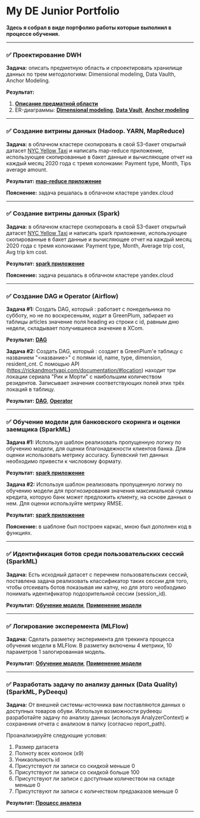 # My DE Junior Portfolio
**Здесь я собрал в виде портфолио работы которые выполнил в процессе обучения.**

------------

### ✅ Проектирование DWH
**Задача:** описать предметную область и спроектировать хранилище данных по трем методологиям: Dimensional modeling, Data Vaulth, Anchor Modeling.

**Результат:**
1. [**Описание предматной области**](https://github.com/grishasivash/my_dej_portfolio/blob/39ea6649f7ed5cf61fe004fe56ae2db6b8236bd4/dwh_design/%D0%9F%D1%80%D0%B5%D0%B4%D0%BC%D0%B5%D1%82%D0%BD%D0%B0%D1%8F%20%D0%BE%D0%B1%D0%BB%D0%B0%D1%81%D1%82%D1%8C%20%D0%A0%D0%B0%D1%81%D0%BF%D1%80%D0%B5%D0%B4%D0%B5%D0%BB%D0%B5%D0%BD%D0%B8%D0%B5%20%D0%B3%D1%80%D0%B0%D0%BD%D1%82%D0%BE%D0%B2%20%D0%B2%20%D0%A4%D0%BE%D0%BD%D0%B4%D0%B5.pdf "**Описание предматной области**")
2. ER-диаграммы: [**Dimensional modeling**](https://github.com/grishasivash/my_dej_portfolio/blob/39ea6649f7ed5cf61fe004fe56ae2db6b8236bd4/dwh_design/Dimensional%20modeling.jpg "**Dimensional modeling**"), [**Data Vault**](https://github.com/grishasivash/my_dej_portfolio/blob/39ea6649f7ed5cf61fe004fe56ae2db6b8236bd4/dwh_design/Data%20Vaulth.jpg "**Data Vault**"), [**Anchor modeling**](https://github.com/grishasivash/my_projects/blob/7e71e021c1e55ac36b403147c51db2f851fc0234/dwh_design/Anchor%20Modeling.png "Anchor modeling")

------------

### ✅  Создание витрины данных (Hadoop. YARN, MapReduce)

**Задача:** в облачном кластере скопировать в свой S3-бакет открытый датасет [NYC Yellow Taxi](https://www1.nyc.gov/site/tlc/about/tlc-trip-record-data.page "NYC Yellow Taxi") и написать map-reduce приложение, использующее скопированные в бакет данные и вычисляющее отчет на каждый месяц 2020 года с тремя колонками: Payment type, Month, Tips average amount.

**Результат:** [**map-reduce приложение**](https://github.com/grishasivash/my_dej_portfolio/tree/main/mapreduce "**map-reduce приложение**")

**Пояснение:** задача решалась в облачном кластере yandex.cloud

------------

### ✅  Создание витрины данных (Spark)

**Задача:** в облачном кластере скопировать в свой S3-бакет открытый датасет [NYC Yellow Taxi](https://www1.nyc.gov/site/tlc/about/tlc-trip-record-data.page "NYC Yellow Taxi") и написать spark приложение, использующее скопированные в бакет данные и вычисляющее отчет на каждый месяц 2020 года с тремя колонками: Payment type, Month, Average trip cost, Avg trip km cost.

**Результат:** [**spark приложение**](https://github.com/grishasivash/my_dej_portfolio/blob/cee623f91119f721614cac1ccc8e1e8f64548481/spark_job_datamart_nytaxi.py "**spark приложениее**")

**Пояснение:** задача решалась в облачном кластере yandex.cloud

------------

### ✅  Создание DAG и Operator (Airflow)

**Задача #1:** Создать DAG, который : работает с понедельника по субботу, но не по воскресеньям, ходит в GreenPlum, забирает из таблицы articles значение поля heading из строки с id, равным дню недели, складывает получившееся значение в XCom.

**Результат:** [**DAG**](https://github.com/grishasivash/my_dej_portfolio/blob/f674fc5de6371e693303778d2dcc55d56c76b34d/airflow/get_value_from_gp.py "**DAG**")

**Задача #2:** Создать DAG, который : cоздает в GreenPlum'е таблицу с названием "<название>" с полями id, name, type, dimension, resident_cnt. С помощью API (https://rickandmortyapi.com/documentation/#location) находит три локации сериала "Рик и Морти" с наибольшим количеством резидентов. Записывает значения соответствующих полей этих трёх локаций в таблицу. 

**Результат:** [**DAG**](https://github.com/grishasivash/my_dej_portfolio/blob/f674fc5de6371e693303778d2dcc55d56c76b34d/airflow/write_to_gp_from_api.py "**DAG**"), [**Operator**](https://github.com/grishasivash/my_dej_portfolio/blob/f674fc5de6371e693303778d2dcc55d56c76b34d/airflow/g_sivash_4_top3_operator.py "**Operator**")

------------

### ✅  Обучение модели для банковского скоринга и оценки заемщика (SparkML)

**Задача #1:** Используя шаблон реализовать пропущенную логику по обучению модели, для оценки благонадежности клиентов банка. Для оценки использовать метрику accuracy. Булевский тип данных необходимо привести к числовому формату.

**Результат:** [**spark приложение**](https://github.com/grishasivash/my_dej_portfolio/blob/661159d48b9ce6dcabb839ac4c52c8cb1ec022ab/spark_ml/bank_scoring.py "**spark приложениее**")

**Задача #2:** Используя шаблон реализовать пропущенную логику по обучению модели для прогнозирования значения максимальной суммы кредита, которую банк может предложить клиенту, на основе данных о нем.  Для оценки используйте метрику RMSE.

**Результат:** [**spark приложение**](https://github.com/grishasivash/my_dej_portfolio/blob/661159d48b9ce6dcabb839ac4c52c8cb1ec022ab/spark_ml/bank_credit_count.py "**spark приложениее**")

**Пояснение:** в шаблоне был построен каркас, мною был дополнен код в функциях.

------------

### ✅  Идентификация ботов среди пользовательских сессий (SparkML)

**Задача:** Есть исходный датасет с перечнем пользовательских сессий, поставлена задача реализовать классификатор таких сессии для того, чтобы отсеивать ботов показывая им капчу, но для этого необходимо понимать идентификатор подозрительной сессии (session_id). 

**Результат:** [**Обучение модели**](https://github.com/grishasivash/my_dej_portfolio/blob/661159d48b9ce6dcabb839ac4c52c8cb1ec022ab/spark_ml/bot_finder_fit.py "**Обучение модели**"),  [**Применение модели**](https://github.com/grishasivash/my_dej_portfolio/blob/661159d48b9ce6dcabb839ac4c52c8cb1ec022ab/spark_ml/bot_finder_predict.py "**Применение модели**")

------------

### ✅  Логирование эксперемента (MLFlow)

**Задача:** Сделать разметку эксперимента для трекинга процесса обучения модели в MLFlow. В разметку включены 4 метрики, 10 параметров 1 залогированная модель.

**Результат:** [**Обучение модели**](https://github.com/grishasivash/my_dej_portfolio/blob/661159d48b9ce6dcabb839ac4c52c8cb1ec022ab/mlflow/PySparkFit.py "**Обучение модели**"),  [**Применение модели**](https://github.com/grishasivash/my_dej_portfolio/blob/661159d48b9ce6dcabb839ac4c52c8cb1ec022ab/mlflow/PySparkPredict.py "**Применение модели**")

------------

### ✅  Разработать задачу по анализу данных (Data Quality) (SparkML, PyDeequ)

**Задача:** От внешней системы-источника вам поставляются данных о доступных товаров обуви. Используя возможности pydeequ разработайте задачу по анализу данных (используя AnalyzerContext) и сохранения отчета с анализом в папку (согласно report_path).

Проанализируйте следующие  условия:
1) Размер датасета
2) Полноту всех колонок (x9)
3) Уникаольность id
4) Присутствуют ли записи со скидкой меньше 0
5) Присутствуют ли записи со скидкой больше 100
6) Присутствуют ли записи с доступным количеством на складе меньше 0
7) Присутствуют ли записи с количеством предзаказов меньше 0

**Результат:** [**Процесс анализа**](https://github.com/grishasivash/my_dej_portfolio/blob/661159d48b9ce6dcabb839ac4c52c8cb1ec022ab/pydeequ/PySparkAnalayzer.py "**Процесс анализа**")

------------
